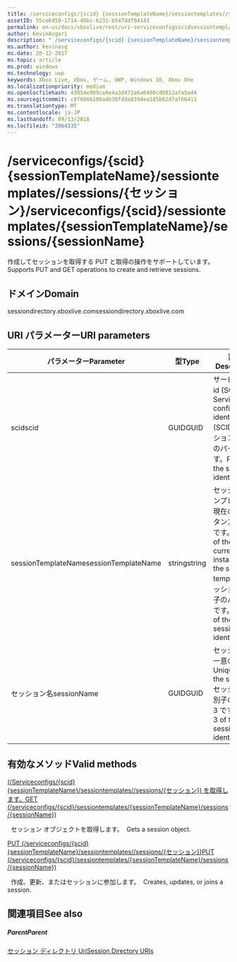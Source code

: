 ```yaml
---
title: /serviceconfigs/{scid} {sessionTemplateName}/sessiontemplates//sessions/{セッション}
assetID: 55ce6459-1714-49bc-6231-b547ddf04143
permalink: en-us/docs/xboxlive/rest/uri-serviceconfigsscidsessiontemplatessessiontemplatenamesessionssessionname.html
author: KevinAsgari
description: " /serviceconfigs/{scid} {sessionTemplateName}/sessiontemplates//sessions/{セッション}"
ms.author: kevinasg
ms.date: 20-12-2017
ms.topic: article
ms.prod: windows
ms.technology: uwp
keywords: Xbox Live, Xbox, ゲーム, UWP, Windows 10, Xbox One
ms.localizationpriority: medium
ms.openlocfilehash: 43054e909ce6e4a3d472a6a6480cd0812afa5ad4
ms.sourcegitcommit: c8f6866100a4b38fdda8394ea185b02d7af66411
ms.translationtype: MT
ms.contentlocale: ja-JP
ms.lasthandoff: 09/13/2018
ms.locfileid: "3964335"
---
```

# <a name="serviceconfigsscidsessiontemplatessessiontemplatenamesessionssessionname"></a><span data-ttu-id="7b461-104">/serviceconfigs/{scid} {sessionTemplateName}/sessiontemplates//sessions/{セッション}</span><span class="sxs-lookup"><span data-stu-id="7b461-104">/serviceconfigs/{scid}/sessiontemplates/{sessionTemplateName}/sessions/{sessionName}</span></span>
<span data-ttu-id="7b461-105">作成してセッションを取得する PUT と取得の操作をサポートしています。</span><span class="sxs-lookup"><span data-stu-id="7b461-105">Supports PUT and GET operations to create and retrieve sessions.</span></span>
<a id="ID4EO"></a>


## <a name="domain"></a><span data-ttu-id="7b461-106">ドメイン</span><span class="sxs-lookup"><span data-stu-id="7b461-106">Domain</span></span>
<span data-ttu-id="7b461-107">sessiondirectory.xboxlive.com</span><span class="sxs-lookup"><span data-stu-id="7b461-107">sessiondirectory.xboxlive.com</span></span>  
<a id="ID4ET"></a>


## <a name="uri-parameters"></a><span data-ttu-id="7b461-108">URI パラメーター</span><span class="sxs-lookup"><span data-stu-id="7b461-108">URI parameters</span></span>

| <span data-ttu-id="7b461-109">パラメーター</span><span class="sxs-lookup"><span data-stu-id="7b461-109">Parameter</span></span>| <span data-ttu-id="7b461-110">型</span><span class="sxs-lookup"><span data-stu-id="7b461-110">Type</span></span>| <span data-ttu-id="7b461-111">説明</span><span class="sxs-lookup"><span data-stu-id="7b461-111">Description</span></span>|
| --- | --- | --- |
| <span data-ttu-id="7b461-112">scid</span><span class="sxs-lookup"><span data-stu-id="7b461-112">scid</span></span>| <span data-ttu-id="7b461-113">GUID</span><span class="sxs-lookup"><span data-stu-id="7b461-113">GUID</span></span>| <span data-ttu-id="7b461-114">サービス構成 id (SCID)。</span><span class="sxs-lookup"><span data-stu-id="7b461-114">Service configuration identifier (SCID).</span></span> <span data-ttu-id="7b461-115">セッション識別子のパート 1 です。</span><span class="sxs-lookup"><span data-stu-id="7b461-115">Part 1 of the session identifier.</span></span>|
| <span data-ttu-id="7b461-116">sessionTemplateName</span><span class="sxs-lookup"><span data-stu-id="7b461-116">sessionTemplateName</span></span>| <span data-ttu-id="7b461-117">string</span><span class="sxs-lookup"><span data-stu-id="7b461-117">string</span></span>| <span data-ttu-id="7b461-118">セッション テンプレートの現在のインスタンスの名前です。</span><span class="sxs-lookup"><span data-stu-id="7b461-118">Name of the current instance of the session template.</span></span> <span data-ttu-id="7b461-119">セッション識別子のパート 2 です。</span><span class="sxs-lookup"><span data-stu-id="7b461-119">Part 2 of the session identifier.</span></span>|
| <span data-ttu-id="7b461-120">セッション名</span><span class="sxs-lookup"><span data-stu-id="7b461-120">sessionName</span></span>| <span data-ttu-id="7b461-121">GUID</span><span class="sxs-lookup"><span data-stu-id="7b461-121">GUID</span></span>| <span data-ttu-id="7b461-122">セッションの一意の ID。</span><span class="sxs-lookup"><span data-stu-id="7b461-122">Unique ID of the session.</span></span> <span data-ttu-id="7b461-123">セッション識別子のパート 3 です。</span><span class="sxs-lookup"><span data-stu-id="7b461-123">Part 3 of the session identifier.</span></span>| 

<a id="ID4EBC"></a>


## <a name="valid-methods"></a><span data-ttu-id="7b461-124">有効なメソッド</span><span class="sxs-lookup"><span data-stu-id="7b461-124">Valid methods</span></span>

[<span data-ttu-id="7b461-125">(/Serviceconfigs/{scid} {sessionTemplateName}/sessiontemplates//sessions/{セッション}) を取得します。</span><span class="sxs-lookup"><span data-stu-id="7b461-125">GET (/serviceconfigs/{scid}/sessiontemplates/{sessionTemplateName}/sessions/{sessionName})</span></span>](uri-serviceconfigsscidsessiontemplatessessiontemplatenamesessionssessionnameget.md)

<span data-ttu-id="7b461-126">&nbsp;&nbsp;セッション オブジェクトを取得します。</span><span class="sxs-lookup"><span data-stu-id="7b461-126">&nbsp;&nbsp;Gets a session object.</span></span>

[<span data-ttu-id="7b461-127">PUT (/serviceconfigs/{scid} {sessionTemplateName}/sessiontemplates//sessions/{セッション})</span><span class="sxs-lookup"><span data-stu-id="7b461-127">PUT (/serviceconfigs/{scid}/sessiontemplates/{sessionTemplateName}/sessions/{sessionName})</span></span>](uri-serviceconfigsscidsessiontemplatessessiontemplatenamesessionssessionnameput.md)

<span data-ttu-id="7b461-128">&nbsp;&nbsp;作成、更新、またはセッションに参加します。</span><span class="sxs-lookup"><span data-stu-id="7b461-128">&nbsp;&nbsp;Creates, updates, or joins a session.</span></span>

<a id="ID4EOC"></a>


## <a name="see-also"></a><span data-ttu-id="7b461-129">関連項目</span><span class="sxs-lookup"><span data-stu-id="7b461-129">See also</span></span>

<a id="ID4EQC"></a>


##### <a name="parent"></a><span data-ttu-id="7b461-130">Parent</span><span class="sxs-lookup"><span data-stu-id="7b461-130">Parent</span></span>

[<span data-ttu-id="7b461-131">セッション ディレクトリ Uri</span><span class="sxs-lookup"><span data-stu-id="7b461-131">Session Directory URIs</span></span>](atoc-reference-sessiondirectory.md)
